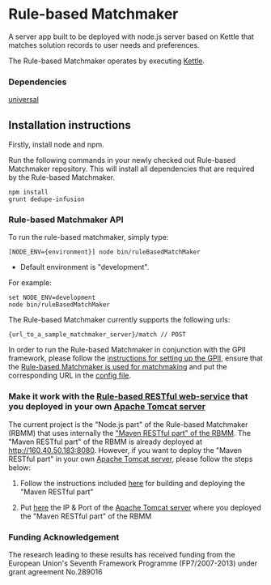Rule-based Matchmaker
================

A server app built to be deployed with node.js server based on Kettle that
matches solution records to user needs and preferences.

The Rule-based Matchmaker operates by executing [Kettle](http://wiki.fluidproject.org/display/fluid/Kettle).

### Dependencies

[universal](https://github.com/GPII/universal)

Installation instructions
-

Firstly, install node and npm.

Run the following commands in your newly checked out Rule-based Matchmaker
repository. This will install all dependencies that are required by the Rule-based
Matchmaker.

    npm install
	grunt dedupe-infusion
	
### Rule-based Matchmaker API

To run the rule-based matchmaker, simply type:

    [NODE_ENV={environment}] node bin/ruleBasedMatchMaker

- Default environment is "development".

For example:

	set NODE_ENV=development
    node bin/ruleBasedMatchMaker

The Rule-based Matchmaker currently supports the following urls:

    {url_to_a_sample_matchmaker_server}/match // POST
	
In order to run the Rule-based Matchmaker in conjunction with the GPII framework, please follow the [instructions for setting up the GPII](http://wiki.gpii.net/w/Setting_Up_Your_Development_Environment), ensure that the [Rule-based Matchmaker is used for matchmaking](https://github.com/NickKaklanis/RuleBased_MatchMaker/blob/master/testData/universal/gpii/matchMakerFramework/src/MatchMakerFramework.js#L74) and put the corresponding URL in the [config file](https://github.com/NickKaklanis/RuleBased_MatchMaker/blob/master/testData/universal/gpii/matchMakerFramework/configs/rbmm.cloud.json#L18-L20). 

### Make it work with the [Rule-based RESTful web-service](https://github.com/NickKaklanis/RuleBasedMatchMaker_RESTful_WS_Maven/tree/review3) that you deployed in your own [Apache Tomcat server](http://tomcat.apache.org/)

The current project is the "Node.js part" of the Rule-based Matchmaker (RBMM) that uses internally the ["Maven RESTful part" of the RBMM](https://github.com/NickKaklanis/RuleBasedMatchMaker_RESTful_WS_Maven/tree/review3).
The "Maven RESTful part" of the RBMM is already deployed at http://160.40.50.183:8080.
However, if you want to deploy the "Maven RESTful part" in your own [Apache Tomcat server](http://tomcat.apache.org/), please follow the steps below:

1) Follow the instructions included [here](https://github.com/NickKaklanis/RuleBasedMatchMaker_RESTful_WS_Maven/tree/review3) for building and deploying the "Maven RESTful part"

2) Put [here](https://github.com/NickKaklanis/RuleBased_MatchMaker/blob/master/lib/RuleBasedMatchMaker.js#L34) the IP & Port of the [Apache Tomcat server](http://tomcat.apache.org/) where you deployed the "Maven RESTful part" of the RBMM
	
### Funding Acknowledgement

The research leading to these results has received funding from the European
Union's Seventh Framework Programme (FP7/2007-2013) under grant agreement No.289016

